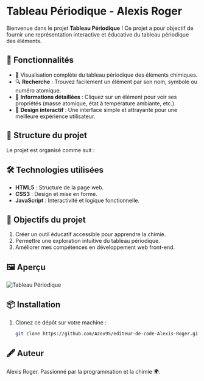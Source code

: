# Tableau Périodique - Alexis Roger

Bienvenue dans le projet **Tableau Périodique** ! Ce projet a pour objectif de fournir une représentation interactive et éducative du tableau périodique des éléments. 

## 🚀 Fonctionnalités

- 🌟 Visualisation complète du tableau périodique des éléments chimiques.
- 🔍 **Recherche** : Trouvez facilement un élément par son nom, symbole ou numéro atomique.
- 📖 **Informations détaillées** : Cliquez sur un élément pour voir ses propriétés (masse atomique, état à température ambiante, etc.).
- 🎨 **Design interactif** : Une interface simple et attrayante pour une meilleure expérience utilisateur.

## 📂 Structure du projet

Le projet est organisé comme suit :


## 🛠️ Technologies utilisées

- **HTML5** : Structure de la page web.
- **CSS3** : Design et mise en forme.
- **JavaScript** : Interactivité et logique fonctionnelle.

## 🎯 Objectifs du projet

1. Créer un outil éducatif accessible pour apprendre la chimie.
2. Permettre une exploration intuitive du tableau périodique.
3. Améliorer mes compétences en développement web front-end.

## 🖼️ Aperçu 

![Tableau Périodique](./assets/tableau-periodique.png)

## 📦 Installation

1. Clonez ce dépôt sur votre machine :
   ```bash
   git clone https://github.com/Azox95/editeur-de-code-Alexis-Roger.git

## 🖋️ Auteur

Alexis Roger.
Passionné par la programmation et la chimie 🌍.